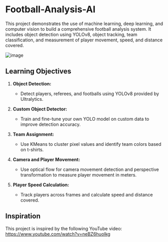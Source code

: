 # Football-Analysis-AI

This project demonstrates the use of machine learning, deep learning, and computer vision to build a comprehensive football analysis system. It includes object detection using YOLOv8, object tracking, team classification, and measurement of player movement, speed, and distance covered.

![image](https://github.com/user-attachments/assets/91e15880-4e47-4a47-b041-510aaa8eec12)

## Learning Objectives

1. **Object Detection:**
   - Detect players, referees, and footballs using YOLOv8 provided by Ultralytics.

2. **Custom Object Detector:**
   - Train and fine-tune your own YOLO model on custom data to improve detection accuracy.

3. **Team Assignment:**
   - Use KMeans to cluster pixel values and identify team colors based on t-shirts.

4. **Camera and Player Movement:**
   - Use optical flow for camera movement detection and perspective transformation to measure player movement in meters.

5. **Player Speed Calculation:**
   - Track players across frames and calculate speed and distance covered.

## Inspiration

This project is inspired by the following YouTube video: https://www.youtube.com/watch?v=neBZ6huolkg
